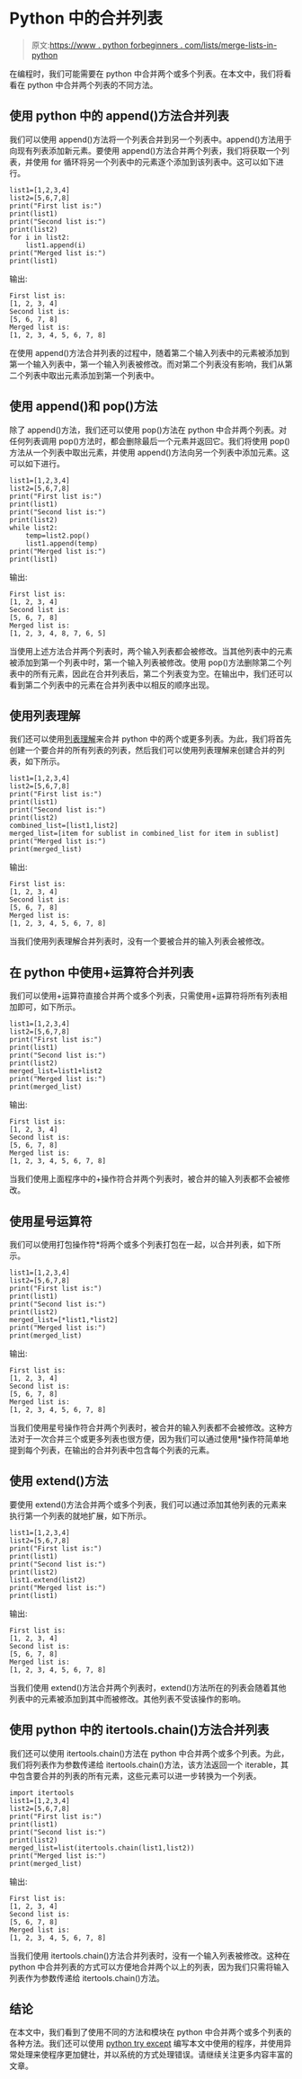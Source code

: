 # Python 中的合并列表

> 原文:[https://www . python forbeginners . com/lists/merge-lists-in-python](https://www.pythonforbeginners.com/lists/merge-lists-in-python)

在编程时，我们可能需要在 python 中合并两个或多个列表。在本文中，我们将看看在 python 中合并两个列表的不同方法。

## 使用 python 中的 append()方法合并列表

我们可以使用 append()方法将一个列表合并到另一个列表中。append()方法用于向现有列表添加新元素。要使用 append()方法合并两个列表，我们将获取一个列表，并使用 for 循环将另一个列表中的元素逐个添加到该列表中。这可以如下进行。

```
list1=[1,2,3,4]
list2=[5,6,7,8]
print("First list is:")
print(list1)
print("Second list is:")
print(list2)
for i in list2:
    list1.append(i)
print("Merged list is:")
print(list1)
```

输出:

```
First list is:
[1, 2, 3, 4]
Second list is:
[5, 6, 7, 8]
Merged list is:
[1, 2, 3, 4, 5, 6, 7, 8]
```

在使用 append()方法合并列表的过程中，随着第二个输入列表中的元素被添加到第一个输入列表中，第一个输入列表被修改。而对第二个列表没有影响，我们从第二个列表中取出元素添加到第一个列表中。

## 使用 append()和 pop()方法

除了 append()方法，我们还可以使用 pop()方法在 python 中合并两个列表。对任何列表调用 pop()方法时，都会删除最后一个元素并返回它。我们将使用 pop()方法从一个列表中取出元素，并使用 append()方法向另一个列表中添加元素。这可以如下进行。

```
list1=[1,2,3,4]
list2=[5,6,7,8]
print("First list is:")
print(list1)
print("Second list is:")
print(list2)
while list2:
    temp=list2.pop()
    list1.append(temp)
print("Merged list is:")
print(list1)
```

输出:

```
First list is:
[1, 2, 3, 4]
Second list is:
[5, 6, 7, 8]
Merged list is:
[1, 2, 3, 4, 8, 7, 6, 5]
```

当使用上述方法合并两个列表时，两个输入列表都会被修改。当其他列表中的元素被添加到第一个列表中时，第一个输入列表被修改。使用 pop()方法删除第二个列表中的所有元素，因此在合并列表后，第二个列表变为空。在输出中，我们还可以看到第二个列表中的元素在合并列表中以相反的顺序出现。

## 使用列表理解

我们还可以使用[列表理解](https://www.pythonforbeginners.com/basics/list-comprehensions-in-python)来合并 python 中的两个或更多列表。为此，我们将首先创建一个要合并的所有列表的列表，然后我们可以使用列表理解来创建合并的列表，如下所示。

```
list1=[1,2,3,4]
list2=[5,6,7,8]
print("First list is:")
print(list1)
print("Second list is:")
print(list2)
combined_list=[list1,list2]
merged_list=[item for sublist in combined_list for item in sublist]
print("Merged list is:")
print(merged_list)
```

输出:

```
First list is:
[1, 2, 3, 4]
Second list is:
[5, 6, 7, 8]
Merged list is:
[1, 2, 3, 4, 5, 6, 7, 8]
```

当我们使用列表理解合并列表时，没有一个要被合并的输入列表会被修改。

## 在 python 中使用+运算符合并列表

我们可以使用+运算符直接合并两个或多个列表，只需使用+运算符将所有列表相加即可，如下所示。

```
list1=[1,2,3,4]
list2=[5,6,7,8]
print("First list is:")
print(list1)
print("Second list is:")
print(list2)
merged_list=list1+list2
print("Merged list is:")
print(merged_list)
```

输出:

```
First list is:
[1, 2, 3, 4]
Second list is:
[5, 6, 7, 8]
Merged list is:
[1, 2, 3, 4, 5, 6, 7, 8]
```

当我们使用上面程序中的+操作符合并两个列表时，被合并的输入列表都不会被修改。

## 使用星号运算符

我们可以使用打包操作符*将两个或多个列表打包在一起，以合并列表，如下所示。

```
list1=[1,2,3,4]
list2=[5,6,7,8]
print("First list is:")
print(list1)
print("Second list is:")
print(list2)
merged_list=[*list1,*list2]
print("Merged list is:")
print(merged_list)
```

输出:

```
First list is:
[1, 2, 3, 4]
Second list is:
[5, 6, 7, 8]
Merged list is:
[1, 2, 3, 4, 5, 6, 7, 8]
```

当我们使用星号操作符合并两个列表时，被合并的输入列表都不会被修改。这种方法对于一次合并三个或更多列表也很方便，因为我们可以通过使用*操作符简单地提到每个列表，在输出的合并列表中包含每个列表的元素。

## 使用 extend()方法

要使用 extend()方法合并两个或多个列表，我们可以通过添加其他列表的元素来执行第一个列表的就地扩展，如下所示。

```
list1=[1,2,3,4]
list2=[5,6,7,8]
print("First list is:")
print(list1)
print("Second list is:")
print(list2)
list1.extend(list2)
print("Merged list is:")
print(list1)
```

输出:

```
First list is:
[1, 2, 3, 4]
Second list is:
[5, 6, 7, 8]
Merged list is:
[1, 2, 3, 4, 5, 6, 7, 8]
```

当我们使用 extend()方法合并两个列表时，extend()方法所在的列表会随着其他列表中的元素被添加到其中而被修改。其他列表不受该操作的影响。

## 使用 python 中的 itertools.chain()方法合并列表

我们还可以使用 itertools.chain()方法在 python 中合并两个或多个列表。为此，我们将列表作为参数传递给 itertools.chain()方法，该方法返回一个 iterable，其中包含要合并的列表的所有元素，这些元素可以进一步转换为一个列表。

```
import itertools
list1=[1,2,3,4]
list2=[5,6,7,8]
print("First list is:")
print(list1)
print("Second list is:")
print(list2)
merged_list=list(itertools.chain(list1,list2))
print("Merged list is:")
print(merged_list)
```

输出:

```
First list is:
[1, 2, 3, 4]
Second list is:
[5, 6, 7, 8]
Merged list is:
[1, 2, 3, 4, 5, 6, 7, 8]
```

当我们使用 itertools.chain()方法合并列表时，没有一个输入列表被修改。这种在 python 中合并列表的方式可以方便地合并两个以上的列表，因为我们只需将输入列表作为参数传递给 itertools.chain()方法。

## 结论

在本文中，我们看到了使用不同的方法和模块在 python 中合并两个或多个列表的各种方法。我们还可以使用 [python try except](https://www.pythonforbeginners.com/error-handling/python-try-and-except) 编写本文中使用的程序，并使用异常处理来使程序更加健壮，并以系统的方式处理错误。请继续关注更多内容丰富的文章。